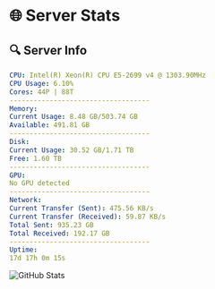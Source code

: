 # 🌐 Server Stats
## 🔍 Server Info
```yaml
CPU: Intel(R) Xeon(R) CPU E5-2699 v4 @ 1303.90MHz
CPU Usage: 6.10%
Cores: 44P | 88T
-----------------------------------
Memory:
Current Usage: 8.48 GB/503.74 GB
Available: 491.81 GB
-----------------------------------
Disk:
Current Usage: 30.52 GB/1.71 TB
Free: 1.60 TB
-----------------------------------
GPU:
No GPU detected
-----------------------------------
Network:
Current Transfer (Sent): 475.56 KB/s
Current Transfer (Received): 59.87 KB/s
Total Sent: 935.23 GB
Total Received: 192.17 GB
-----------------------------------
Uptime:
17d 17h 0m 15s
```
![GitHub Stats](https://img.shields.io/badge/Updated-2025-05-07_10:09:03-blue)